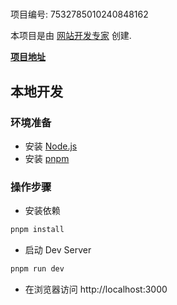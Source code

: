 # 

项目编号: 7532785010240848162

本项目是由 [网站开发专家](https://space.coze.cn/) 创建.

[**项目地址**](https://space.coze.cn/task/7532785010240848162)

## 本地开发

### 环境准备

- 安装 [Node.js](https://nodejs.org/en)
- 安装 [pnpm](https://pnpm.io/installation)

### 操作步骤

- 安装依赖

```sh
pnpm install
```

- 启动 Dev Server

```sh
pnpm run dev
```

- 在浏览器访问 http://localhost:3000
